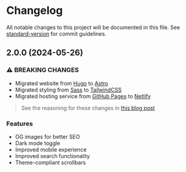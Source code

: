 # Changelog

All notable changes to this project will be documented in this file. See [standard-version](https://github.com/conventional-changelog/standard-version) for commit guidelines.

## 2.0.0 (2024-05-26)

### ⚠ BREAKING CHANGES

* Migrated website from [Hugo](https://gohugo.io/) to [Astro](https://astro.build/)
* Migrated styling from [Sass](https://sass-lang.com/) to [TailwindCSS](https://tailwindcss.com/)
* Migrated hosting service from [GitHub Pages](https://pages.github.com/) to [Netlify](https://www.netlify.com/)

> See the reasoning for these changes in [this blog post](https://miguelvf.dev/blog/hello-astro/)

### Features

* OG images for better SEO
* Dark mode toggle
* Improved mobile experience
* Improved search functionality
* Theme-compliant scrollbars

<!--
Version Release Template
## [2.0.0](https://github.com/kaweees/kaweees.github.io/compare/v2.0.1...v2.0.0) (2024-05-26)

### ⚠ BREAKING CHANGES

* Breaking changes description
* **deps:** bump __ and its packages to v2 ([5f279b3]()
([Commit id](https://github.com/owner/repo/commit/commit-id))

### Features

* feature created ([Commit id](https://github.com/owner/repo/commit/commit-id))

### Bug Fixes

* bug fixed ([Commit id](https://github.com/owner/repo/commit/commit-id)), closes [#16](https://github.com/owner/repo/issues/issue-number)

-->
